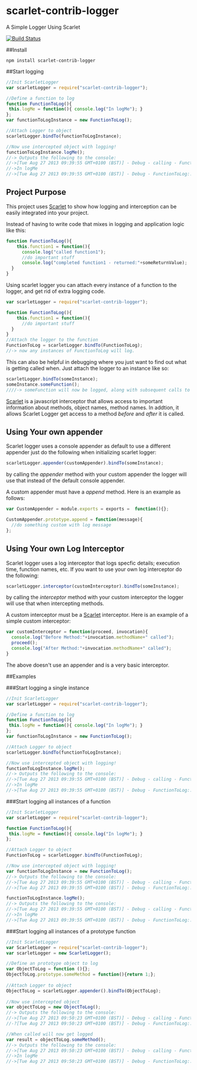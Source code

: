 scarlet-contrib-logger
======================

A Simple Logger Using Scarlet

[![Build Status](https://travis-ci.org/scarletjs/scarlet-contrib-logger.png?branch=master)](https://travis-ci.org/scarletjs/scarlet-contrib-logger)

##Install

  `npm install scarlet-contrib-logger`

##Start logging

 ```javascript
//Init ScarletLogger
var scarletLogger = require("scarlet-contrib-logger");

//Define a function to log
function FunctionToLog(){
  this.logMe = function(){ console.log("In logMe"); }
};
var functionToLogInstance = new FunctionToLog();

//Attach Logger to object
scarletLogger.bindTo(functionToLogInstance);

//Now use intercepted object with logging!
functionToLogInstance.logMe();
//-> Outputs the following to the console:
//->[Tue Aug 27 2013 09:39:55 GMT+0100 (BST)] - Debug - calling - FunctionToLog::logMe()
//->In logMe
//->[Tue Aug 27 2013 09:39:55 GMT+0100 (BST)] - Debug - FunctionToLog::logMe() - returned:undefined - execution time(0:0:0.0)
```

## Project Purpose

This project uses [Scarlet](https://github.com/scarletjs/scarlet) to show how logging and interception can be easily integrated into your project.  

Instead of having to write code that mixes in logging and application logic like this:
```javascript
function FunctionToLog(){
    this.function1 = function(){
      console.log("called function1");
      //do important stuff
      console.log("completed function1 - returned:"+someReturnValue);
  }
}
```

Using scarlet logger you can attach every instance of a function to the logger, and get rid of extra logging code.
```javascript
var scarletLogger = require("scarlet-contrib-logger");

function FunctionToLog(){
    this.function1 = function(){
      //do important stuff
  }
}
//Attach the logger to the function
FunctionToLog = scarletLogger.bindTo(FunctionToLog);
//-> now any instances of FunctionToLog will log.
```

This can also be helpful in debugging where you just want to find out what is getting called when.  Just attach the logger to an instance like so:

```javascript
scarletLogger.bindTo(someInstance);
someInstance.someFunction();
////-> someFunction will now be logged, along with subsequent calls to methods on *someinstance*
```

[Scarlet](https://github.com/scarletjs/scarlet) is a javascript interceptor that allows access to important information about methods, object names, method names. In addtion, it allows Scarlet Logger get access to a method *before* and *after* it is called.

## Using Your own appender

Scarlet logger uses a console appender as default to use a different appender just do the following when initializing scarlet logger:
```javascript
scarletLogger.appender(customAppender).bindTo(someInstance);
```
by calling the *appender* method with your custom appender the logger will use that instead of the default console appender.

A custom appender must have a *append* method.  Here is an example as follows:
```javascript
var CustomAppender = module.exports = exports =  function(){};

CustomAppender.prototype.append = function(message){
  //do something custom with log message
};
```

## Using Your own Log Interceptor

Scarlet logger uses a log interceptor that logs specfic details; execution time, function names, etc.  If you want to use your own log interceptor do the following:
```javascript
scarletLogger.interceptor(customInterceptor).bindTo(someInstance);
```
by calling the *interceptor* method with your custom interceptor the logger will use that when intercepting methods.

A custom interceptor must be a [Scarlet](https://github.com/scarletjs/scarlet) interceptor.  Here is an example of a simple custom interceptor:
```javascript
var customInterceptor = function(proceed, invocation){
  console.log("Before Method:"+invocation.methodName+" called");
  proceed();
  console.log("After Method:"+invocation.methodName+" called");
}
```
The above doesn't use an appender and is a very basic interceptor.


##Examples

###Start logging a single instance

 ```javascript
//Init ScarletLogger
var scarletLogger = require("scarlet-contrib-logger");

//Define a function to log
function FunctionToLog(){
  this.logMe = function(){ console.log("In logMe"); }
};
var functionToLogInstance = new FunctionToLog();

//Attach Logger to object
scarletLogger.bindTo(functionToLogInstance);

//Now use intercepted object with logging!
functionToLogInstance.logMe();
//-> Outputs the following to the console:
//->[Tue Aug 27 2013 09:39:55 GMT+0100 (BST)] - Debug - calling - FunctionToLog::logMe()
//->In logMe
//->[Tue Aug 27 2013 09:39:55 GMT+0100 (BST)] - Debug - FunctionToLog::logMe() - returned:undefined - execution time(0:0:0.0)
```

###Start logging all instances of a function

 ```javascript
//Init ScarletLogger
var scarletLogger = require("scarlet-contrib-logger");

function FunctionToLog(){
  this.logMe = function(){ console.log("In logMe"); }
};

//Attach Logger to object
FunctionToLog = scarletLogger.bindTo(FunctionToLog);

//Now use intercepted object with logging!
var functionToLogInstance = new FunctionToLog();
//-> Outputs the following to the console:
//->[Tue Aug 27 2013 09:39:55 GMT+0100 (BST)] - Debug - calling - FunctionToLog::FunctionToLog()
//->[Tue Aug 27 2013 09:39:55 GMT+0100 (BST)] - Debug - FunctionToLog::FunctionToLog() - returned:undefined - execution time(0:0:0.0)

functionToLogInstance.logMe();
//-> Outputs the following to the console:
//->[Tue Aug 27 2013 09:39:55 GMT+0100 (BST)] - Debug - calling - FunctionToLog::logMe()
//->In logMe
//->[Tue Aug 27 2013 09:39:55 GMT+0100 (BST)] - Debug - FunctionToLog::logMe() - returned:undefined - execution time(0:0:0.0)
```

###Start logging all instances of a prototype function

 ```javascript
//Init ScarletLogger
var ScarletLogger = require("scarlet-contrib-logger");
var scarletLogger = new ScarletLogger();
 
//Define an prototype object to log
var ObjectToLog = function (){};
ObjectToLog.prototype.someMethod = function(){return 1;};
  
//Attach Logger to object
ObjectToLog = scarletLogger.appender().bindTo(ObjectToLog);
  
//Now use intercepted object 
var objectToLog = new ObjectToLog();
//-> Outputs the following to the console:
//->[Tue Aug 27 2013 09:50:23 GMT+0100 (BST)] - Debug - calling - FunctionToLog::FunctionToLog()
//-?[Tue Aug 27 2013 09:50:23 GMT+0100 (BST)] - Debug - FunctionToLog::FunctionToLog() - returned:undefined - execution time(0:0:0.1)

//When called will now get logged
var result = objectToLog.someMethod();
//-> Outputs the following to the console:
//->[Tue Aug 27 2013 09:50:23 GMT+0100 (BST)] - Debug - calling - FunctionToLog::logMe()
//->In logMe
//->[Tue Aug 27 2013 09:50:23 GMT+0100 (BST)] - Debug - FunctionToLog::logMe() - returned:undefined - execution time(0:0:0.0)
```
